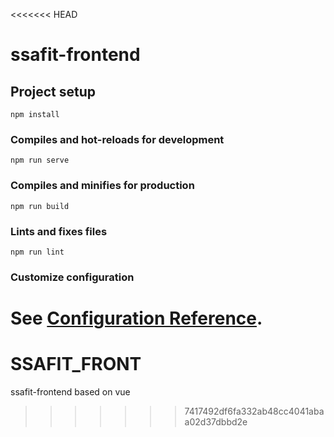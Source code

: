 <<<<<<< HEAD
# ssafit-frontend

## Project setup
```
npm install
```

### Compiles and hot-reloads for development
```
npm run serve
```

### Compiles and minifies for production
```
npm run build
```

### Lints and fixes files
```
npm run lint
```

### Customize configuration
See [Configuration Reference](https://cli.vuejs.org/config/).
=======
# SSAFIT_FRONT
ssafit-frontend based on vue
>>>>>>> 7417492df6fa332ab48cc4041abaa02d37dbbd2e
